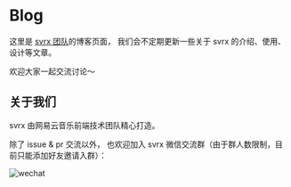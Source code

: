 # Blog

这里是 [svrx 团队](https://github.com/svrxjs)的博客页面，
我们会不定期更新一些关于 svrx 的介绍、使用、设计等文章。

欢迎大家一起交流讨论～

## 关于我们

svrx 由网易云音乐前端技术团队精心打造。

除了 issue & pr 交流以外，
也欢迎加入 svrx 微信交流群（由于群人数限制，目前只能添加好友邀请入群）：

![wechat](https://p1.music.126.net/oLGWi2_u8-JvVDYJHgrPNg==/109951164444499244.jpg)




